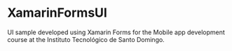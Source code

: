 # XamarinFormsUI
UI sample developed using Xamarin Forms for the Mobile app development course at the Instituto Tecnológico de Santo Domingo.
